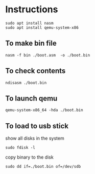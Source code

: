 # Instructions
```
sudo apt install nasm
sudo apt install qemu-system-x86
```
## To make bin file
```
nasm -f bin ./boot.asm  -o ./boot.bin 
```
## To check contents
```
ndisasm ./boot.bin
```
## To launch qemu
```
qemu-system-x86_64 -hda ./boot.bin
```
## To load to usb stick

show all disks in the system
```
sudo fdisk -l

```
copy binary to the disk
```
sudo dd if=./boot.bin of=/dev/sdb
```